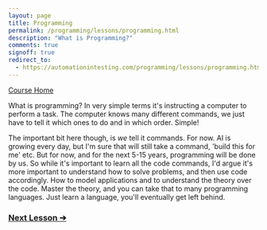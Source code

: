 ```yaml
---
layout: page
title: Programming
permalink: /programming/lessons/programming.html
description: "What is Programming?"
comments: true
signoff: true
redirect_to:
  - https://automationintesting.com/programming/lessons/programming.html
---
```

[Course Home](../course)

What is programming? In very simple terms it's instructing a computer to perform a task. The computer knows many different commands, we just have to tell it which ones to do and in which order. Simple!

The important bit here though, is *we* tell it commands. For now. AI is growing every day, but I'm sure that will still take a command, 'build this for me' etc. But for now, and for the next 5-15 years, programming will be done by us. So while it's important to learn all the code commands, I'd argue it's more important to understand how to solve problems, and then use code accordingly. How to model applications and to understand the theory over the code. Master the theory, and you can take that to many programming languages. Just learn a language, you'll eventually get left behind. 

### [Next Lesson &#10132;](../lessons/ides)